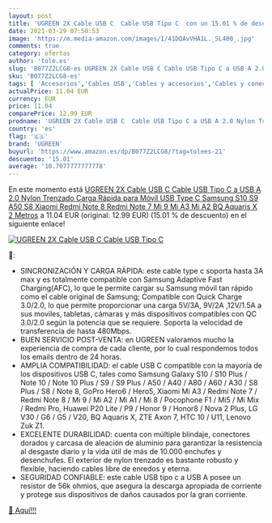 ```yaml
---
layout: post
title: 'UGREEN 2X Cable USB C  Cable USB Tipo C  con un 15.01 % de descuento'
date: 2021-03-29 07:50:53
image: 'https://m.media-amazon.com/images/I/41DQAvVHA1L._SL400_.jpg'
comments: true
category: ofertas
author: 'tole.es'
slug: 'B077Z2LCG8-es UGREEN 2X Cable USB C Cable USB Tipo C a USB A 2.0 Nylon...'
sku: 'B077Z2LCG8-es'
tags: [ 'Accesorios','Cables USB','Cables y accesorios','Cables y conectores','Informática','móvil','samsung','ugreen','xiaomi', ]
actualPrice: 11.04 EUR
currency: EUR
price: 11.04
comparePrice: 12.99 EUR
prodname: 'UGREEN 2X Cable USB C  Cable USB Tipo C a USB A 2.0 Nylon Trenzado Carga Rápida para Móvil USB Type C Samsung S10 S9 A50 S8  Xiaomi Redmi Note 8 Redmi Note 7 Mi 9 Mi A3 Mi A2  BQ Aquaris X  2 Metros'
country: 'es'
flag: '🇪🇸'
brand: 'UGREEN'
buyurl: 'https://www.amazon.es/dp/B077Z2LCG8/?tag=tolees-21'
descuento: '15.01'
average: '10.7077777777778'
---
```


En este momento está [UGREEN 2X Cable USB C  Cable USB Tipo C a USB A 2.0 Nylon Trenzado Carga Rápida para Móvil USB Type C Samsung S10 S9 A50 S8  Xiaomi Redmi Note 8 Redmi Note 7 Mi 9 Mi A3 Mi A2  BQ Aquaris X  2 Metros](https://www.amazon.es/dp/B077Z2LCG8/?tag=tolees-21) a 11.04 EUR (original: 12.99 EUR) (15.01 %  de descuento) en el siguiente enlace!

[![UGREEN 2X Cable USB C  Cable USB Tipo C ](https://m.media-amazon.com/images/I/41DQAvVHA1L._SL400_.jpg)](https://www.amazon.es/dp/B077Z2LCG8/?tag=tolees-21)

🔎:

- SINCRONIZACIÓN Y CARGA RÁPIDA: este cable type c soporta hasta 3A max y es totalmente compatible con Samsung Adaptive Fast Charging(AFC), lo que le permite cargar su Samsung móvil tan rápido como el cable original de Samsung; Compatible con Quick Charge 3.0/2.0, lo que permite proporcionar una carga 5V/3A, 9V/2A ,12V/1.5A a sus moviles, tabletas, cámaras y más dispositivos compatibles con QC 3.0/2.0 según la potencia que se requiere. Soporta la velocidad de transferencia de hasta 480Mbps.
- BUEN SERVICIO POST-VENTA: en UGREEN valoramos mucho la experiencia de compra de cada cliente, por lo cual respondemos todos los emails dentro de 24 horas.
- AMPLIA COMPATIBILIDAD: el cable USB C compatible con la mayoría de los dispositivos USB C, tales como Samsung Galaxy S10 / S10 Plus / Note 10 / Note 10 Plus / S9 / S9 Plus / A50 / A40 / A80 / A60 / A30 / S8 Plus / S8 / Note 8, GoPro Hero6 / Hero5, Xiaomi Mi A3 / Redmi Note 7 / Redmi Note 8 / Mi 9 / Mi A2 / Mi A1 / Mi 8 / Pocophone F1 / Mi5 / Mi Mix / Redmi Pro, Huawei P20 Lite / P9 / Honor 9 / Honor8 / Nova 2 Plus, LG V30 / G6 / G5 / V20, BQ Aquaris X, ZTE Axon 7, HTC 10 / U11, Lenovo Zuk Z1.
- EXCELENTE DURABILIDAD: cuenta con múltiple blindaje, conectores dorados y carcasa de aleación de aluminio para garantizar la resistencia al desgaste diario y la vida útil de más de 10.000 enchufes y desenchufes. El exterior de nylon trenzado es bastante robusto y flexible, haciendo cables libre de enredos y eterna.
- SEGURIDAD CONFIABLE: este cable USB tipo c a USB A posee un resistor de 56k ohmios, que asegura la descarga apropiada de corriente y protege sus dispositivos de daños causados por la gran corriente.

[🛒 Aquí!!!](https://www.amazon.es/dp/B077Z2LCG8/?tag=tolees-21)
